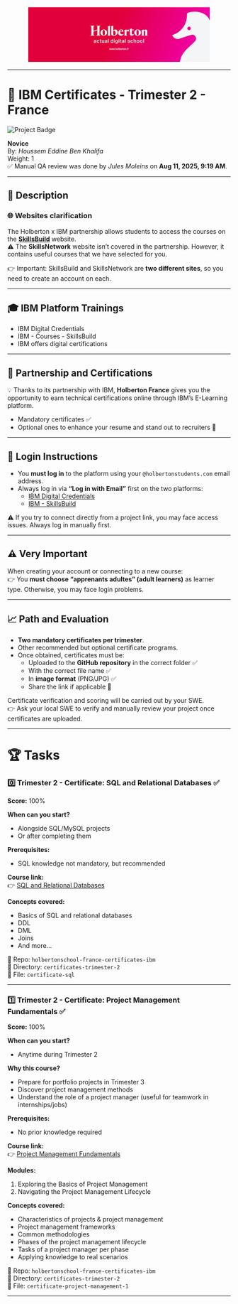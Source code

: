 <div align="center"><img src="https://github.com/ksyv/holbertonschool-web_front_end/blob/main/baniere_holberton.png"></div>

---


# 📜 IBM Certificates - Trimester 2 - France

![Project Badge](https://img.shields.io/badge/IBM%20Certificates-Trimester%202-blue)

**Novice**  
By: *Houssem Eddine Ben Khalifa*  
Weight: 1  
✅ Manual QA review was done by *Jules Moleins* on **Aug 11, 2025, 9:19 AM**.  

---

## 📝 Description

### 🌐 Websites clarification
The Holberton x IBM partnership allows students to access the courses on the **[SkillsBuild](https://skillsbuild.org/)** website.  
⚠️ The **SkillsNetwork** website isn’t covered in the partnership. However, it contains useful courses that we have selected for you.  

👉 Important: SkillsBuild and SkillsNetwork are **two different sites**, so you need to create an account on each.

---

## 🎓 IBM Platform Trainings
- IBM Digital Credentials  
- IBM - Courses - SkillsBuild  
- IBM offers digital certifications  

---

## 🤝 Partnership and Certifications

💡 Thanks to its partnership with IBM, **Holberton France** gives you the opportunity to earn technical certifications online through IBM’s E-Learning platform.  

- Mandatory certificates ✅  
- Optional ones to enhance your resume and stand out to recruiters 💼  

---

## 🔑 Login Instructions

- You **must log in** to the platform using your `@holbertonstudents.com` email address.  
- Always log in via **“Log in with Email”** first on the two platforms:  
  - [IBM Digital Credentials](https://www.ibm.com/skills/credentials)  
  - [IBM - SkillsBuild](https://skillsbuild.org/)  

⚠️ If you try to connect directly from a project link, you may face access issues. Always log in manually first.

---

## ⚠️ Very Important

When creating your account or connecting to a new course:  
👉 You **must choose “apprenants adultes” (adult learners)** as learner type. Otherwise, you may face login problems.

---

## 📈 Path and Evaluation

- **Two mandatory certificates per trimester**.  
- Other recommended but optional certificate programs.  
- Once obtained, certificates must be:  
  - Uploaded to the **GitHub repository** in the correct folder ✅  
  - With the correct file name ✅  
  - In **image format** (PNG/JPG) ✅  
  - Share the link if applicable 🔗  

Certificate verification and scoring will be carried out by your SWE.  
👉 Ask your local SWE to verify and manually review your project once certificates are uploaded.

---

# 🏆 Tasks

### 0️⃣ Trimester 2 - Certificate: **SQL and Relational Databases** ✅  
**Score:** 100%  

**When can you start?**  
- Alongside SQL/MySQL projects  
- Or after completing them  

**Prerequisites:**  
- SQL knowledge not mandatory, but recommended  

**Course link:**  
👉 [SQL and Relational Databases](https://skillsbuild.skillsnetwork.site/courses/course-v1:BDU+DB0101EN+v1)  

**Concepts covered:**  
- Basics of SQL and relational databases  
- DDL  
- DML  
- Joins  
- And more...  

📂 Repo: `holbertonschool-france-certificates-ibm`  
📁 Directory: `certificates-trimester-2`  
📄 File: `certificate-sql`  

---

### 1️⃣ Trimester 2 - Certificate: **Project Management Fundamentals** ✅  
**Score:** 100%  

**When can you start?**  
- Anytime during Trimester 2  

**Why this course?**  
- Prepare for portfolio projects in Trimester 3  
- Discover project management methods  
- Understand the role of a project manager (useful for teamwork in internships/jobs)  

**Prerequisites:**  
- No prior knowledge required  

**Course link:**  
👉 [Project Management Fundamentals](https://sb-auth.skillsbuild.org/login?clientid=yl-internal-adopter&learningpath=https%3A%2F%2Fskills.yourlearning.ibm.com%2F&redirecturi=https%3A%2F%2Fskills.yourlearning.ibm.com%2Foauth%2Fcallback&referer=skills.yourlearning.ibm.com&responsetype=code&scope=openid+email)  

**Modules:**  
1. Exploring the Basics of Project Management  
2. Navigating the Project Management Lifecycle  

**Concepts covered:**  
- Characteristics of projects & project management  
- Project management frameworks  
- Common methodologies  
- Phases of the project management lifecycle  
- Tasks of a project manager per phase  
- Applying knowledge to real scenarios  

📂 Repo: `holbertonschool-france-certificates-ibm`  
📁 Directory: `certificates-trimester-2`  
📄 File: `certificate-project-management-1`  

---


